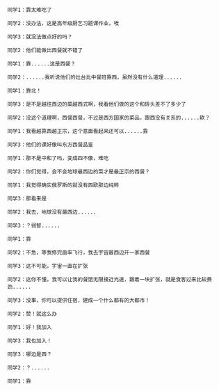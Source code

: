     同学1：靠太难吃了
    
    同学2：没办法，这是高年级厨艺习题课作业，唉

    同学3：就没法做点好的吗？
    
    同学2：他们能做出西餐就不错了
    
    同学1：靠......这是西餐？
    
    同学2：......我听说他们的灶台比中餐班靠西，虽然没有什么道理......
    
    同学1：靠北！
    
    同学3：是不是越往西边的菜越西式啊，我看他们做的这个和砖头差不了多少了
    
    同学2：没这个道理啊，西餐西餐，不过是西方国家的菜品，跟西没有关系的......欸？
    
    同学1：我看越靠西越正宗，这个意面看起来还可以......靠
    
    同学3：他们的课好像叫东方西餐品鉴
    
    同学1：那不是中和了吗，变成四不像，难吃
    
    同学2：你们觉得，会不会地球最西边的菜才是最正宗的西餐？
    
    同学1：我觉得确实俄罗斯的就没有西欧那边纯粹
    
    同学3：那看来是
    
    同学2：我去，地球没有最西边......
    
    同学3：？弱智......
    
    同学1：靠
    
    同学2：不急，等我修完曲率飞行，我去宇宙最西边开一家西餐
    
    同学3：这不可能，宇宙一直在扩张
    
    同学2：这你不懂，我可以让我的餐馆无限接近光速，跟着一块扩张，就是食客过来比较费劲......
    
    同学3：没事，你可以提供住宿，建成一个什么都有的大都市！
    
    同学2：赞！就这么办
    
    同学1：好！我加入
    
    同学3：我也加入！
    
    同学3：哪边是西？
    
    同学2：？......
    
    同学1：靠



